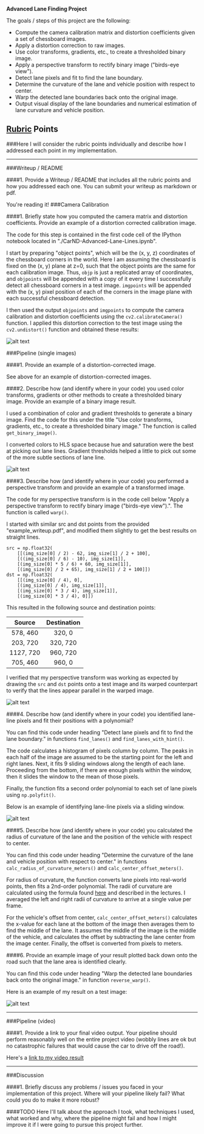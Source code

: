 **Advanced Lane Finding Project**

The goals / steps of this project are the following:

* Compute the camera calibration matrix and distortion coefficients given a set of chessboard images.
* Apply a distortion correction to raw images.
* Use color transforms, gradients, etc., to create a thresholded binary image.
* Apply a perspective transform to rectify binary image ("birds-eye view").
* Detect lane pixels and fit to find the lane boundary.
* Determine the curvature of the lane and vehicle position with respect to center.
* Warp the detected lane boundaries back onto the original image.
* Output visual display of the lane boundaries and numerical estimation of lane curvature and vehicle position.

[//]: # (Image References)

[undistorted-straight]: ./output_images/1-undistorted/straight_lines1.jpg "Undistorted Straight"
[binary-straight]: ./output_images/2-binary/straight_lines1.jpg "Binary Straight"
[birdseye-straight]: ./output_images/3-birdseye/straight_lines1.jpg "Bird's Eye Straight"
[windows-straight]: ./output_images/4-windows/straight_lines1.jpg "Windows Straight"
[reverse_warped-straight]: ./output_images/6-reverse_warped/straight_lines1.jpg "Reverse Warped Straight"
[video1]: ./project_video.mp4 "Video"

## [Rubric](https://review.udacity.com/#!/rubrics/571/view) Points
###Here I will consider the rubric points individually and describe how I addressed each point in my implementation.  

---
###Writeup / README

####1. Provide a Writeup / README that includes all the rubric points and how you addressed each one.  You can submit your writeup as markdown or pdf.

You're reading it!
###Camera Calibration

####1. Briefly state how you computed the camera matrix and distortion coefficients. Provide an example of a distortion corrected calibration image.

The code for this step is contained in the first code cell of the IPython notebook located in "./CarND-Advanced-Lane-Lines.ipynb".  

I start by preparing "object points", which will be the (x, y, z) coordinates of the chessboard corners in the world. Here I am assuming the chessboard is fixed on the (x, y) plane at z=0, such that the object points are the same for each calibration image.  Thus, `objp` is just a replicated array of coordinates, and `objpoints` will be appended with a copy of it every time I successfully detect all chessboard corners in a test image.  `imgpoints` will be appended with the (x, y) pixel position of each of the corners in the image plane with each successful chessboard detection.  

I then used the output `objpoints` and `imgpoints` to compute the camera calibration and distortion coefficients using the `cv2.calibrateCamera()` function.  I applied this distortion correction to the test image using the `cv2.undistort()` function and obtained these results: 

![alt text][undistorted-straight]

###Pipeline (single images)

####1. Provide an example of a distortion-corrected image.

See above for an example of distortion-corrected images.

####2. Describe how (and identify where in your code) you used color transforms, gradients or other methods to create a thresholded binary image.  Provide an example of a binary image result.

I used a combination of color and gradient thresholds to generate a binary image. Find the code for this under the title "Use color transforms, gradients, etc., to create a thresholded binary image." The function is called `get_binary_image()`.

I converted colors to HLS space because hue and saturation were the best at picking out lane lines. Gradient thresholds helped a little to pick out some of the more subtle sections of lane line.

![alt text][binary-straight]

####3. Describe how (and identify where in your code) you performed a perspective transform and provide an example of a transformed image.

The code for my perspective transform is in the code cell below "Apply a perspective transform to rectify binary image ("birds-eye view").". The function is called `warp()`. 

I started with similar src and dst points from the provided "example_writeup.pdf", and modified them slightly to get the best results on straight lines.

```
src = np.float32(
    [[(img_size[0] / 2) - 62, img_size[1] / 2 + 100],
    [((img_size[0] / 6) - 10), img_size[1]],
    [(img_size[0] * 5 / 6) + 60, img_size[1]],
    [(img_size[0] / 2 + 65), img_size[1] / 2 + 100]])
dst = np.float32(
    [[(img_size[0] / 4), 0],
    [(img_size[0] / 4), img_size[1]],
    [(img_size[0] * 3 / 4), img_size[1]],
    [(img_size[0] * 3 / 4), 0]])
```
This resulted in the following source and destination points:

| Source        | Destination   | 
|:-------------:|:-------------:| 
| 578, 460      | 320, 0        | 
| 203, 720      | 320, 720      |
| 1127, 720     | 960, 720      |
| 705, 460      | 960, 0        |

I verified that my perspective transform was working as expected by drawing the `src` and `dst` points onto a test image and its warped counterpart to verify that the lines appear parallel in the warped image.

![alt text][birdseye-straight]

####4. Describe how (and identify where in your code) you identified lane-line pixels and fit their positions with a polynomial?

You can find this code under heading "Detect lane pixels and fit to find the lane boundary." in functions `find_lanes()` and `find_lanes_with_hint()`.

The code calculates a histogram of pixels column by column. The peaks in each half of the image are assumed to be the starting point for the left and right lanes. Next, it fits 9 sliding windows along the length of each lane. Proceeding from the bottom, if there are enough pixels within the window, then it slides the window to the mean of those pixels.

Finally, the function fits a second order polynomial to each set of lane pixels using `np.polyfit()`.

Below is an example of identifying lane-line pixels via a sliding window.

![alt text][windows-straight]

####5. Describe how (and identify where in your code) you calculated the radius of curvature of the lane and the position of the vehicle with respect to center.

You can find this code under heading "Determine the curvature of the lane and vehicle position with respect to center." in functions `calc_radius_of_curvature_meters()` and `calc_center_offset_meters()`.

For radius of curvature, the function converts lane pixels into real-world points, then fits a 2nd-order polynomial. The radii of curvature are calculated using the formula found [here](http://www.intmath.com/applications-differentiation/8-radius-curvature.php) and described in the lectures. I averaged the left and right radii of curvature to arrive at a single value per frame.

For the vehicle's offset from center, `calc_center_offset_meters()` calculates the x-value for each lane at the bottom of the image then averages them to find the middle of the lane. It assumes the middle of the image is the middle of the vehicle, and calculates the offset by subtracting the lane center from the image center. Finally, the offset is converted from pixels to meters.

####6. Provide an example image of your result plotted back down onto the road such that the lane area is identified clearly.

You can find this code under heading "Warp the detected lane boundaries back onto the original image." in function `reverse_warp()`.

Here is an example of my result on a test image:

![alt text][reverse_warped-straight]

---

###Pipeline (video)

####1. Provide a link to your final video output.  Your pipeline should perform reasonably well on the entire project video (wobbly lines are ok but no catastrophic failures that would cause the car to drive off the road!).

Here's a [link to my video result](./project_output_smoothed.mp4)

---

###Discussion

####1. Briefly discuss any problems / issues you faced in your implementation of this project.  Where will your pipeline likely fail?  What could you do to make it more robust?

####TODO
Here I'll talk about the approach I took, what techniques I used, what worked and why, where the pipeline might fail and how I might improve it if I were going to pursue this project further.  

